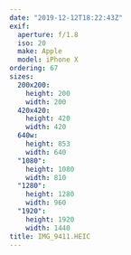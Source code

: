 ```yaml
---
date: "2019-12-12T18:22:43Z"
exif:
  aperture: f/1.8
  iso: 20
  make: Apple
  model: iPhone X
ordering: 67
sizes:
  200x200:
    height: 200
    width: 200
  420x420:
    height: 420
    width: 420
  640w:
    height: 853
    width: 640
  "1080":
    height: 1080
    width: 810
  "1280":
    height: 1280
    width: 960
  "1920":
    height: 1920
    width: 1440
title: IMG_9411.HEIC
---
```

